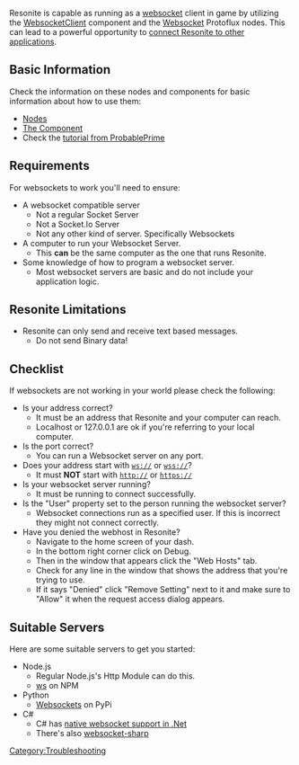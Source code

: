 <languages/> Resonite is capable as running as a
[websocket](https://en.wikipedia.org/wiki/WebSocket) client in game by
utilizing the
[WebsocketClient](Special:MyLanguage/WebsocketClient_(Component) "wikilink")
component and the [Websocket](:Category:Protoflux:Websocket "wikilink")
Protoflux nodes. This can lead to a powerful opportunity to [connect
Resonite to other
applications](Special:MyLanguage/Connecting_Resonite_to_Other_Applications "wikilink").

## Basic Information

Check the information on these nodes and components for basic
information about how to use them:

-   [Nodes](:Category:Protoflux:Websocket "wikilink")
-   [The
    Component](Special:MyLanguage/WebsocketClient_(Component) "wikilink")
-   Check the [tutorial from
    ProbablePrime](https://youtu.be/q9dqSebqlW4)

## Requirements

For websockets to work you'll need to ensure:

-   A websocket compatible server
    -   Not a regular Socket Server
    -   Not a Socket.Io Server
    -   Not any other kind of server. Specifically Websockets
-   A computer to run your Websocket Server.
    -   This **can** be the same computer as the one that runs Resonite.
-   Some knowledge of how to program a websocket server.
    -   Most websocket servers are basic and do not include your
        application logic.

## Resonite Limitations

-   Resonite can only send and receive text based messages.
    -   Do not send Binary data!

## Checklist

If websockets are not working in your world please check the following:

-   Is your address correct?
    -   It must be an address that Resonite and your computer can reach.
    -   Localhost or 127.0.0.1 are ok if you're referring to your local
        computer.
-   Is the port correct?
    -   You can run a Websocket server on any port.
-   Does your address start with [`ws://`](ws://) or [`wss://`](wss://)?
    -   It must **NOT** start with [`http://`](http://) or
        [`https://`](https://)
-   Is your websocket server running?
    -   It must be running to connect successfully.
-   Is the "User" property set to the person running the websocket
    server?
    -   Websocket connections run as a specified user. If this is
        incorrect they might not connect correctly.
-   Have you denied the webhost in Resonite?
    -   Navigate to the home screen of your dash.
    -   In the bottom right corner click on Debug.
    -   Then in the window that appears click the "Web Hosts" tab.
    -   Check for any line in the window that shows the address that
        you're trying to use.
    -   If it says "Denied" click "Remove Setting" next to it and make
        sure to "Allow" it when the request access dialog appears.

## Suitable Servers

Here are some suitable servers to get you started:

-   Node.js
    -   Regular Node.js's Http Module can do this.
    -   [ws](https://www.npmjs.com/package/ws) on NPM
-   Python
    -   [Websockets](https://pypi.org/project/websockets/) on PyPi
-   C#
    -   C# has [native websocket support in
        .Net](https://docs.microsoft.com/en-us/dotnet/api/system.net.websockets.websocket?view=net-5.0)
    -   There's also
        [websocket-sharp](https://github.com/sta/websocket-sharp)

[Category:Troubleshooting](Category:Troubleshooting "wikilink")